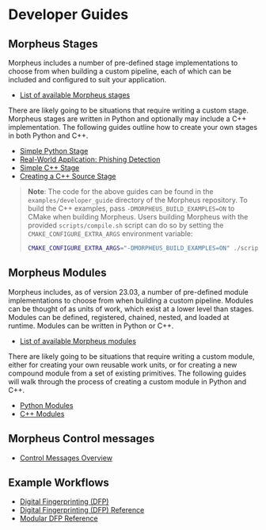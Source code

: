 <!--
SPDX-FileCopyrightText: Copyright (c) 2022-2025, NVIDIA CORPORATION & AFFILIATES. All rights reserved.
SPDX-License-Identifier: Apache-2.0

Licensed under the Apache License, Version 2.0 (the "License");
you may not use this file except in compliance with the License.
You may obtain a copy of the License at

http://www.apache.org/licenses/LICENSE-2.0

Unless required by applicable law or agreed to in writing, software
distributed under the License is distributed on an "AS IS" BASIS,
WITHOUT WARRANTIES OR CONDITIONS OF ANY KIND, either express or implied.
See the License for the specific language governing permissions and
limitations under the License.
-->

# Developer Guides

## Morpheus Stages

Morpheus includes a number of pre-defined stage implementations to choose from when building a custom
pipeline, each of which can be included and configured to suit your application.

- [List of available Morpheus stages](../stages/morpheus_stages.md)

There are likely going to be situations that require writing a custom stage. Morpheus stages are written in
Python and optionally may include a C++ implementation. The following guides outline how to create your own stages
in both Python and C++.

- [Simple Python Stage](./guides/1_simple_python_stage.md)
- [Real-World Application: Phishing Detection](./guides/2_real_world_phishing.md)
- [Simple C++ Stage](./guides/3_simple_cpp_stage.md)
- [Creating a C++ Source Stage](./guides/4_source_cpp_stage.md)

> **Note**: The code for the above guides can be found in the `examples/developer_guide` directory of the Morpheus repository. To build the C++ examples, pass `-DMORPHEUS_BUILD_EXAMPLES=ON` to CMake when building Morpheus. Users building Morpheus with the provided `scripts/compile.sh` script can do so by setting the `CMAKE_CONFIGURE_EXTRA_ARGS` environment variable:
> ```bash
> CMAKE_CONFIGURE_EXTRA_ARGS="-DMORPHEUS_BUILD_EXAMPLES=ON" ./scripts/compile.sh
> ```

## Morpheus Modules

Morpheus includes, as of version 23.03, a number of pre-defined module implementations to choose from when building a
custom pipeline. Modules can be thought of as units of work, which exist at a lower level than stages. Modules can
be defined, registered, chained, nested, and loaded at runtime. Modules can be written in Python or C++.

- [List of available Morpheus modules](../modules/index.md)

There are likely going to be situations that require writing a custom module, either for creating your own
reusable work units, or for creating a new compound module from a set of existing primitives. The following guides
will walk through the process of creating a custom module in Python and C++.

- [Python Modules](./guides/7_python_modules.md)
- [C++ Modules](./guides/8_cpp_modules.md)

## Morpheus Control messages

- [Control Messages Overview](./guides/9_control_messages.md)

## Example Workflows

- [Digital Fingerprinting (DFP)](./guides/5_digital_fingerprinting.md)
- [Digital Fingerprinting (DFP) Reference](./guides/6_digital_fingerprinting_reference.md)
- [Modular DFP Reference](./guides/10_modular_pipeline_digital_fingerprinting.md)

